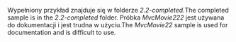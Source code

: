 <span data-ttu-id="ae0c0-101">Wypełniony przykład znajduje się w folderze *2.2-completed.*</span><span class="sxs-lookup"><span data-stu-id="ae0c0-101">The completed sample is in the *2.2-completed* folder.</span></span> <span data-ttu-id="ae0c0-102">Próbka *MvcMovie222* jest używana do dokumentacji i jest trudna w użyciu.</span><span class="sxs-lookup"><span data-stu-id="ae0c0-102">The *MvcMovie22* sample is used for documentation and is difficult to use.</span></span>